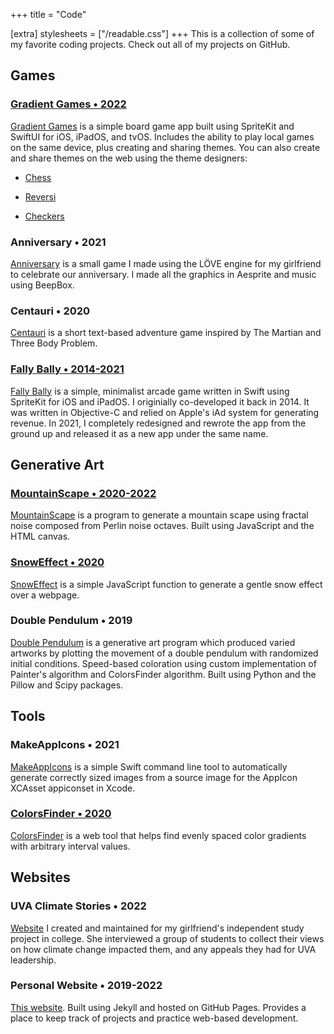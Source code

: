 +++
title = "Code"

[extra]
stylesheets = ["/readable.css"]
+++
This is a collection of some of my favorite coding projects. Check out all of my projects on GitHub.

## Games

### [Gradient Games • 2022](/gradientgames)

[Gradient Games](https://github.com/Sammcb/GradientGames) is a simple board game app built using SpriteKit and SwiftUI for iOS, iPadOS, and tvOS. Includes the ability to play local games on the same device, plus creating and sharing themes. You can also create and share themes on the web using the theme designers:

- [Chess](/ChessColors)

- [Reversi](/ReversiColors)

- [Checkers](/CheckersColors)

### Anniversary • 2021

[Anniversary](https://github.com/Sammcb/Anniversary) is a small game I made using the LÖVE engine for my girlfriend to celebrate our anniversary. I made all the graphics in Aesprite and music using BeepBox.

### Centauri • 2020

[Centauri](https://github.com/Sammcb/Centauri) is a short text-based adventure game inspired by The Martian and Three Body Problem.

### [Fally Bally • 2014-2021](/fallybally)

[Fally Bally](https://github.com/Sammcb/FallyBally) is a simple, minimalist arcade game written in Swift using SpriteKit for iOS and iPadOS. I originially co-developed it back in 2014. It was written in Objective-C and relied on Apple's iAd system for generating revenue. In 2021, I completely redesigned and rewrote the app from the ground up and released it as a new app under the same name.

## Generative Art

### [MountainScape • 2020-2022](/MountainScape)

[MountainScape](https://github.com/Sammcb/MountainScape) is a program to generate a mountain scape using fractal noise composed from Perlin noise octaves. Built using JavaScript and the HTML canvas.

### [SnowEffect • 2020](/SnowEffect)

[SnowEffect](https://github.com/Sammcb/SnowEffect) is a simple JavaScript function to generate a gentle snow effect over a webpage.

### Double Pendulum • 2019

[Double Pendulum](https://github.com/Sammcb/DoublePendulum) is a generative art program which produced varied artworks by plotting the movement of a double pendulum with randomized initial conditions. Speed-based coloration using custom implementation of Painter's algorithm and ColorsFinder algorithm. Built using Python and the Pillow and Scipy packages.

## Tools

### MakeAppIcons • 2021

[MakeAppIcons](https://github.com/Sammcb/MakeAppIcons) is a simple Swift command line tool to automatically generate correctly sized images from a source image for the AppIcon XCAsset appiconset in Xcode.

### [ColorsFinder • 2020](/ColorsFinder)

[ColorsFinder](https://github.com/Sammcb/ColorsFinder) is a web tool that helps find evenly spaced color gradients with arbitrary interval values.

## Websites

### UVA Climate Stories • 2022

[Website](https://github.com/UVAClimateStories/uvaclimatestories.github.com) I created and maintained for my girlfriend's independent study project in college. She interviewed a group of students to collect their views on how climate change impacted them, and any appeals they had for UVA leadership.

### Personal Website • 2019-2022

[This website](https://github.com/Sammcb/Sammcb.github.io). Built using Jekyll and hosted on GitHub Pages. Provides a place to keep track of projects and practice web-based development.
